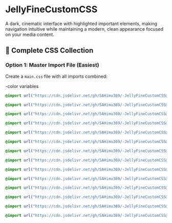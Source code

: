 # JellyFineCustomCSS

A dark, cinematic interface with highlighted important elements, making navigation intuitive while maintaining a modern, clean appearance focused on your media content.

## 📁 Complete CSS Collection

### **Option 1: Master Import File (Easiest)**
Create a `main.css` file with all imports combined:

-color variables
```css
@import url("https://cdn.jsdelivr.net/gh/SAHimu369/-JellyFineCustomCSS@main/colorvariables.css");
```
```css
@import url("https://cdn.jsdelivr.net/gh/SAHimu369/-JellyFineCustomCSS@main/Logostyling.css");
```
```css
@import url("https://cdn.jsdelivr.net/gh/SAHimu369/-JellyFineCustomCSS@main/Indicators.css");
```
```css
@import url("https://cdn.jsdelivr.net/gh/SAHimu369/-JellyFineCustomCSS@main/TopMenu.css");
```
```css
@import url("https://cdn.jsdelivr.net/gh/SAHimu369/-JellyFineCustomCSS@main/episodepreview.css");
```
```css
@import url("https://cdn.jsdelivr.net/gh/SAHimu369/-JellyFineCustomCSS@main/castthumbnails.css");
```
```css
@import url("https://cdn.jsdelivr.net/gh/SAHimu369/-JellyFineCustomCSS@main/Cardcontainer.css");
```
```css
@import url("https://cdn.jsdelivr.net/gh/SAHimu369/-JellyFineCustomCSS@main/Formelements.css");
```
```css
@import url("https://cdn.jsdelivr.net/gh/SAHimu369/-JellyFineCustomCSS@main/Background.css");
```
```css
@import url("https://cdn.jsdelivr.net/gh/SAHimu369/-JellyFineCustomCSS@main/Enhancedbutton.css");
```
```css
@import url("https://cdn.jsdelivr.net/gh/SAHimu369/-JellyFineCustomCSS@main/Borderradius.css");
```
```css
@import url("https://cdn.jsdelivr.net/gh/SAHimu369/-JellyFineCustomCSS@main/CARDHOVER.css");
```
```css
@import url("https://cdn.jsdelivr.net/gh/SAHimu369/-JellyFineCustomCSS@main/Responsiveadjustments.css");
```
```css
@import url("https://cdn.jsdelivr.net/gh/SAHimu369/-JellyFineCustomCSS@main/Scrollbarstyling.css");
```
